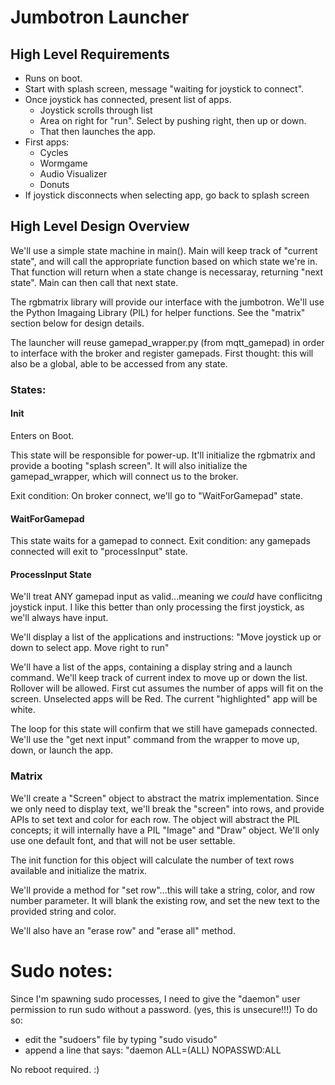# Jumbotron Launcher
## High Level Requirements
* Runs on boot.
* Start with splash screen, message "waiting for joystick to connect".
* Once joystick has connected, present list of apps.
  * Joystick scrolls through list
  * Area on right for "run".  Select by pushing right, then up or down.
  * That then launches the app.
* First apps:
  * Cycles
  * Wormgame
  * Audio Visualizer
  * Donuts
* If joystick disconnects when selecting app, go back to splash screen

## High Level Design Overview
We'll use a simple state machine in main().  Main will keep track of "current state", and will call the appropriate function based on which state we're in.  That function will return when a state change is necessaray, returning "next state".  Main can then call that next state.

The rgbmatrix library will provide our interface with the jumbotron.  We'll use the Python Imagaing Library (PIL) for helper functions.  See the "matrix" section below for design details. 

The launcher will reuse gamepad_wrapper.py (from mqtt_gamepad) in order to interface with the broker and register gamepads.  First thought:  this will also be a global, able to be accessed from any state. 

### States:
#### Init
Enters on Boot. 

This state will be responsible for power-up.  It'll initialize the rgbmatrix and provide a booting "splash screen".  It will also initialize the gamepad_wrapper, which will connect us to the broker. 

Exit condition:  On broker connect, we'll go to "WaitForGamepad" state.

#### WaitForGamepad
This state waits for a gamepad to connect.
Exit condition:  any gamepads connected will exit to "processInput" state.

#### ProcessInput State
We'll treat ANY gamepad input as valid...meaning we *could* have conflicitng joystick input.  I like this better than only processing the first joystick, as we'll always have input.

We'll display a list of the applications and instructions:
"Move joystick up or down to select app.  Move right to run"

We'll have a list of the apps, containing a display string and a launch command.
We'll keep track of current index to move up or down the list.  Rollover will be allowed.
First cut assumes the number of apps will fit on the screen.
Unselected apps will be Red.
The current "highlighted" app will be white. 

The loop for this state will confirm that we still have gamepads connected.  We'll use the "get next input" command from the wrapper to move up, down, or launch the app.

### Matrix
We'll create a "Screen" object to abstract the matrix implementation.  Since we only need to display text, we'll break the "screen" into rows, and provide APIs to set text and color for each row.  The object will abstract the PIL concepts; it will internally have a PIL "Image" and "Draw" object.  We'll only use one default font, and that will not be user settable.

The init function for this object will calculate the number of text rows available and initialize the matrix.  

We'll provide a method for "set row"...this will take a string, color, and row number parameter.  It will blank the existing row, and set the new text to the provided string and color.

We'll also have an "erase row" and "erase all" method.


# Sudo notes:
Since I'm spawning sudo processes, I need to give the "daemon" user permission to run sudo without a password. (yes, this is unsecure!!!)  To do so:
* edit the "sudoers" file by typing "sudo visudo"
* append a line that says:  "daemon ALL=(ALL) NOPASSWD:ALL

No reboot required.  :)
